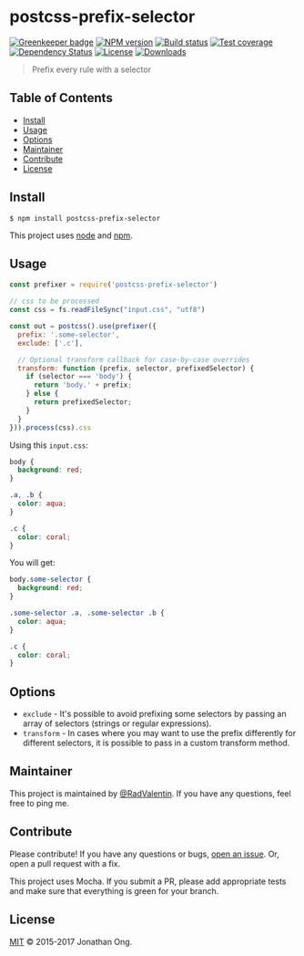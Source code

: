 # postcss-prefix-selector

[![Greenkeeper badge](https://badges.greenkeeper.io/RadValentin/postcss-prefix-selector.svg)](https://greenkeeper.io/)
[![NPM version][npm-image]][npm-url]
[![Build status][travis-image]][travis-url]
[![Test coverage][coveralls-image]][coveralls-url]
[![Dependency Status][david-image]][david-url]
[![License][license-image]][license-url]
[![Downloads][downloads-image]][downloads-url]

> Prefix every rule with a selector

## Table of Contents

- [Install](#install)
- [Usage](#usage)
- [Options](#options)
- [Maintainer](#maintainer)
- [Contribute](#contribute)
- [License](#license)

## Install

```console
$ npm install postcss-prefix-selector
```

This project uses [node](https://nodejs.org) and [npm](https://npmjs.com).

## Usage

```js
const prefixer = require('postcss-prefix-selector')

// css to be processed
const css = fs.readFileSync("input.css", "utf8")

const out = postcss().use(prefixer({
  prefix: '.some-selector',
  exclude: ['.c'],

  // Optional transform callback for case-by-case overrides
  transform: function (prefix, selector, prefixedSelector) {
    if (selector === 'body') {
      return 'body.' + prefix;
    } else {
      return prefixedSelector;
    }
  }
})).process(css).css
```

Using this `input.css`:

```css
body {
  background: red;
}

.a, .b {
  color: aqua;
}

.c {
  color: coral;
}
```

You will get:

```css
body.some-selector {
  background: red;
}

.some-selector .a, .some-selector .b {
  color: aqua;
}

.c {
  color: coral;
}
```


## Options

- `exclude` - It's possible to avoid prefixing some selectors by passing an array of selectors (strings or regular expressions).
- `transform` - In cases where you may want to use the prefix differently for different selectors, it is possible to pass in a custom transform method.

## Maintainer

This project is maintained by [@RadValentin](https://github.com/RadValentin). If you have any questions, feel free to ping me.

## Contribute

Please contribute! If you have any questions or bugs, [open an issue](https://github.com/RadValentin/postcss-prefix-selector). Or, open a pull request with a fix.

This project uses Mocha. If you submit a PR, please add appropriate tests and make sure that everything is green for your branch.

## License

[MIT](LICENSE) © 2015-2017 Jonathan Ong.

[npm-image]: https://img.shields.io/npm/v/postcss-prefix-selector.svg?style=flat-square
[npm-url]: https://npmjs.org/package/postcss-prefix-selector
[travis-image]: https://img.shields.io/travis/RadValentin/postcss-prefix-selector.svg?style=flat-square
[travis-url]: https://travis-ci.org/RadValentin/postcss-prefix-selector
[coveralls-image]: https://img.shields.io/coveralls/jonathanong/postcss-prefix-selector.svg?style=flat-square
[coveralls-url]: https://coveralls.io/r/jonathanong/postcss-prefix-selector
[david-image]: http://img.shields.io/david/RadValentin/postcss-prefix-selector.svg?style=flat-square
[david-url]: https://david-dm.org/RadValentin/postcss-prefix-selector
[license-image]: http://img.shields.io/npm/l/postcss-prefix-selector.svg?style=flat-square
[license-url]: LICENSE
[downloads-image]: http://img.shields.io/npm/dm/postcss-prefix-selector.svg?style=flat-square
[downloads-url]: https://npmjs.org/package/postcss-prefix-selector
